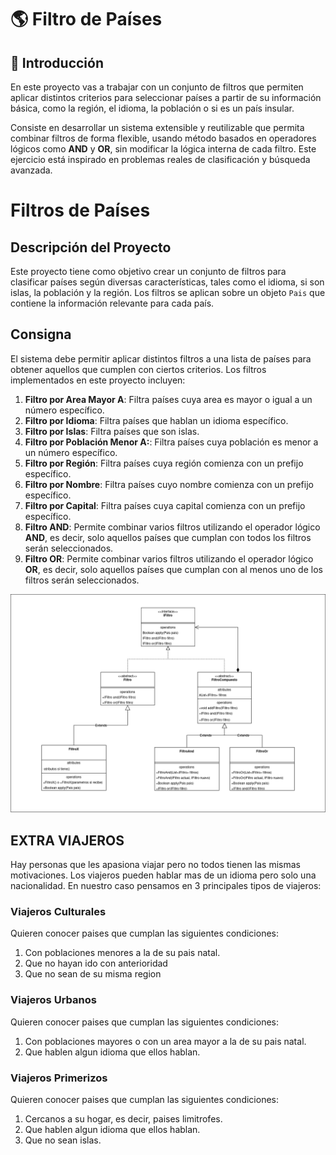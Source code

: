 # 🌎 Filtro de Países 

## 🧠 Introducción

En este proyecto vas a trabajar con un conjunto de filtros que permiten aplicar distintos criterios para seleccionar países a partir de su información básica, como la región, el idioma, la población o si es un país insular.

Consiste en desarrollar un sistema extensible y reutilizable que permita combinar filtros de forma flexible, usando método basados en operadores lógicos como **AND** y **OR**, sin modificar la lógica interna de cada filtro. Este ejercicio está inspirado en problemas reales de clasificación y búsqueda avanzada.

# Filtros de Países

## Descripción del Proyecto

Este proyecto tiene como objetivo crear un conjunto de filtros para clasificar países según diversas características, tales como el idioma, si son islas, la población y la región. Los filtros se aplican sobre un objeto `Pais` que contiene la información relevante para cada país.

## Consigna

El sistema debe permitir aplicar distintos filtros a una lista de países para obtener aquellos que cumplen con ciertos criterios. Los filtros implementados en este proyecto incluyen:

1. **Filtro por Area Mayor A**: Filtra países cuya area es mayor o igual a un número específico.
2. **Filtro por Idioma**: Filtra países que hablan un idioma específico.
3. **Filtro por Islas**: Filtra países que son islas.
4. **Filtro por Población Menor A:**: Filtra países cuya población es menor a un número específico.
5. **Filtro por Región**: Filtra países cuya región comienza con un prefijo específico.
6. **Filtro por Nombre**: Filtra países cuyo nombre comienza con un prefijo específico.
7. **Filtro por Capital**: Filtra países cuya capital comienza con un prefijo específico.
8. **Filtro AND**: Permite combinar varios filtros utilizando el operador lógico **AND**, es decir, solo aquellos países que cumplan con todos los filtros serán seleccionados.
9. **Filtro OR**: Permite combinar varios filtros utilizando el operador lógico **OR**, es decir, solo aquellos países que cumplan con al menos uno de los filtros serán seleccionados.

![Diagrama-uml](./img/filtros.png)

## EXTRA VIAJEROS

Hay personas que les apasiona viajar pero no todos tienen las mismas motivaciones. Los viajeros pueden hablar mas de un idioma pero solo una nacionalidad. En nuestro caso pensamos en 3 principales tipos de viajeros:

### Viajeros Culturales

Quieren conocer paises que cumplan las siguientes condiciones:

1. Con poblaciones menores a la de su pais natal.
2. Que no hayan ido con anterioridad
3. Que no sean de su misma region

### Viajeros Urbanos

Quieren conocer paises que cumplan las siguientes condiciones:

1. Con poblaciones mayores o con un area mayor a la de su pais natal.
2. Que hablen algun idioma que ellos hablan.

### Viajeros Primerizos

Quieren conocer paises que cumplan las siguientes condiciones:

1. Cercanos a su hogar, es decir, paises limitrofes.
2. Que hablen algun idioma que ellos hablan.
3. Que no sean islas.
